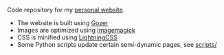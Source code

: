 Code repository for my [personal website](https://www.dannyvankooten.com).

- The website is built using [Gozer](https://github.com/dannyvankooten/gozer/)
- Images are optimized using [Imagemagick](https://imagemagick.org/)
- CSS is minified using [LightningCSS](https://lightningcss.dev/)
- Some Python scripts update certain semi-dynamic pages, see [scripts/](bin/)
